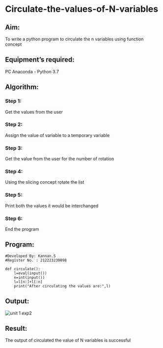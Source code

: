 # Circulate-the-values-of-N-variables
## Aim:
To write a python program to circulate the n variables using function concept
## Equipment’s required:
PC
Anaconda - Python 3.7
## Algorithm: 
### Step 1: 
Get the values from the user

### Step 2: 
Assign the value of variable to a temporary variable

### Step 3: 
Get the value from the user for the number of rotation

### Step 4: 
Using the slicing concept rotate the list

### Step 5: 
Print both the values it would be interchanged

### Step 6: 
End the program


## Program:
```
#Developed By: Kannan.S
#Register No. : 212223230098
```
```
def circulate():
    l=eval(input())
    n=int(input())
    l=l[n:]+l[:n]
    print("After circulating the values are:",l)
```

## Output:
![unit 1 exp2](https://github.com/Kannan-S-coder/Circulate-the-values-of-N-variables/assets/147120710/f9f3c9d7-93da-4e68-88eb-60b10ad42a1a)


## Result:
The output of circulated the value of N variables is successful


